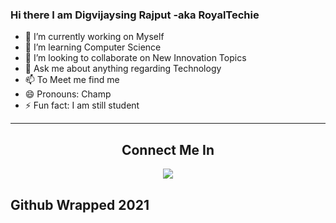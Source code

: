 ### Hi there I am Digvijaysing Rajput -aka RoyalTechie

- 🔭 I’m currently working on Myself
- 🌱 I’m learning Computer Science
- 👯 I’m looking to collaborate on New Innovation Topics
- 💬 Ask me about anything regarding Technology
- 📫 To Meet me find me 
- 😄 Pronouns: Champ
- ⚡ Fun fact: I am still student

---
<div align="center">
 <h2>Connect Me In</h2>
  
[<img src="https://img.shields.io/badge/linkedin-%230077B5.svg?&style=for-the-badge&logo=linkedin&logoColor=white">](https://www.linkedin.com/in/digvijaysing/)

</div>
<div>
<h2>Github Wrapped 2021</h2>
